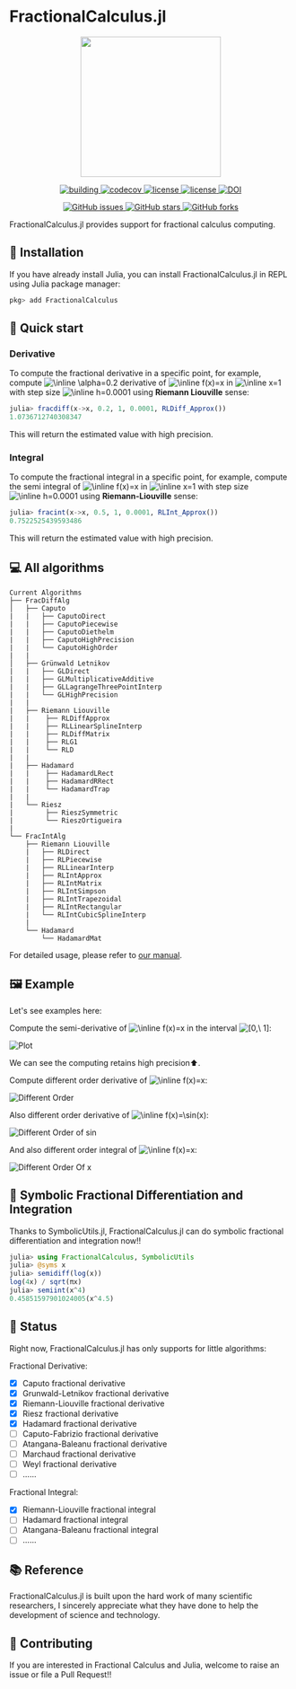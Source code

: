 # FractionalCalculus.jl

<p align="center">
<img width="250px" src="https://raw.githubusercontent.com/SciFracX/FractionalCalculus.jl/master/docs/src/assets/logo.svg"/>
</p>


<p align="center">
  <a href="https://github.com/SciFracX/FractionalCalculus.jl/actions?query=workflow%3ACI">
    <img alt="building" src="https://github.com/SciFracX/FractionalCalculus.jl/workflows/CI/badge.svg">
  </a>
  <a href="https://codecov.io/gh/SciFracX/FractionalCalculus.jl">
    <img alt="codecov" src="https://codecov.io/gh/SciFracX/FractionalCalculus.jl/branch/master/graph/badge.svg">
  </a>
  <a href="https://scifracx.github.io/FractionalCalculus.jl/dev/">
    <img src="https://img.shields.io/badge/docs-dev-blue.svg" alt="license">
  </a>
  <a href="https://github.com/SciFracX/FractionalCalculus.jl/blob/master/LICENSE">
    <img src="https://img.shields.io/github/license/SciFracX/FractionalCalculus.jl?style=flat-square" alt="license">
  </a>
    <a href="https://zenodo.org/badge/latestdoi/420992306">
  	<img src="https://zenodo.org/badge/420992306.svg" alt="DOI">
  </a>
</p>

<p align="center">
  <a href="https://github.com/SciFracX/FractionalCalculus.jl/issues">
    <img alt="GitHub issues" src="https://img.shields.io/github/issues/SciFracX/FractionalCalculus.jl?style=flat-square">
  </a>
  <a href="#">
    <img alt="GitHub stars" src="https://img.shields.io/github/stars/SciFracX/FractionalCalculus.jl?style=flat-square">
  </a>
  <a href="https://github.com/SciFracX/FractionalCalculus.jl/network">
    <img alt="GitHub forks" src="https://img.shields.io/github/forks/SciFracX/FractionalCalculus.jl?style=flat-square">
  </a>
</p>

FractionalCalculus.jl provides support for fractional calculus computing.

## 🎇 Installation

If you have already install Julia, you can install FractionalCalculus.jl in REPL using Julia package manager:

```julia
pkg> add FractionalCalculus
```

## 🦸 Quick start

### Derivative

To compute the fractional derivative in a specific point, for example, compute <img src="https://latex.codecogs.com/svg.image?\inline&space;\alpha=0.2" title="\inline \alpha=0.2" /> derivative of <img src="https://latex.codecogs.com/svg.image?\inline&space;f(x)=x" title="\inline f(x)=x" /> in <img src="https://latex.codecogs.com/svg.image?\inline&space;x=1" title="\inline x=1" /> with step size <img src="https://latex.codecogs.com/svg.image?\inline&space;h=0.0001" title="\inline h=0.0001" /> using **Riemann Liouville** sense:

```julia
julia> fracdiff(x->x, 0.2, 1, 0.0001, RLDiff_Approx())
1.0736712740308347
```

This will return the estimated value with high precision.

### Integral

To compute the fractional integral in a specific point, for example, compute the semi integral of <img src="https://latex.codecogs.com/svg.image?\inline&space;f(x)=x" title="\inline f(x)=x" /> in <img src="https://latex.codecogs.com/svg.image?\inline&space;x=1" title="\inline x=1" />  with step size <img src="https://latex.codecogs.com/svg.image?\inline&space;h=0.0001" title="\inline h=0.0001" /> using **Riemann-Liouville** sense:

```julia
julia> fracint(x->x, 0.5, 1, 0.0001, RLInt_Approx())
0.7522525439593486
```

This will return the estimated value with high precision.

## 💻 All algorithms

```
Current Algorithms
├── FracDiffAlg
│   ├── Caputo
|   |   ├── CaputoDirect
|   |   ├── CaputoPiecewise
|   |   ├── CaputoDiethelm
|   |   ├── CaputoHighPrecision
|   |   └── CaputoHighOrder
|   |
│   ├── Grünwald Letnikov
|   |   ├── GLDirect
|   |   ├── GLMultiplicativeAdditive
|   |   ├── GLLagrangeThreePointInterp
|   |   └── GLHighPrecision
|   |
|   ├── Riemann Liouville
|   |    ├── RLDiffApprox
|   |    ├── RLLinearSplineInterp
|   |    ├── RLDiffMatrix
|   |    ├── RLG1
|   |    └── RLD
|   | 
|   ├── Hadamard
|   |    ├── HadamardLRect
|   |    ├── HadamardRRect
|   |    └── HadamardTrap
|   |
|   └── Riesz
|        ├── RieszSymmetric
|        └── RieszOrtigueira
|
└── FracIntAlg
    ├── Riemann Liouville
    |   ├── RLDirect
    |   ├── RLPiecewise
    |   ├── RLLinearInterp
    |   ├── RLIntApprox
    |   ├── RLIntMatrix
    |   ├── RLIntSimpson
    |   ├── RLIntTrapezoidal
    |   ├── RLIntRectangular
    |   └── RLIntCubicSplineInterp
    |
    └── Hadamard
        └── HadamardMat
```

For detailed usage, please refer to [our manual](https://scifracx.org/FractionalCalculus.jl/dev/Derivative/derivativeapi/).

## 🖼️ Example

Let's see examples here:

Compute the semi-derivative of <img src="https://latex.codecogs.com/svg.image?\inline&space;f(x)=x" title="\inline f(x)=x" /> in the interval <img src="https://latex.codecogs.com/svg.image?[0,\&space;1]" title="[0,\ 1]" />:

![Plot](/docs/src/assets/semiderivativeplot.png)

We can see the computing retains high precision⬆️.

Compute different order derivative of <img src="https://latex.codecogs.com/svg.image?\inline&space;f(x)=x" title="\inline f(x)=x" />:

![Different Order](/docs/src/assets/different_order_x_derivative.png)

Also different order derivative of <img src="https://latex.codecogs.com/svg.image?\inline&space;f(x)=\sin(x)" title="\inline f(x)=\sin(x)" />:

![Different Order of sin](/docs/src/assets/different_order_sin_derivative.png)

And also different order integral of <img src="https://latex.codecogs.com/svg.image?\inline&space;f(x)=x" title="\inline f(x)=x" />:

![Different Order Of x](/docs/src/assets/different_order_x_integral.png)

<!---

Or arbitrary order derivative? A piece of cake!!😉

![Arbitrary](/docs/src/assets/arbitrary_order_derivative.png)

-->

## 🧙 Symbolic Fractional Differentiation and Integration

Thanks to SymbolicUtils.jl, FractionalCalculus.jl can do symbolic fractional differentiation and integration now!!

```julia
julia> using FractionalCalculus, SymbolicUtils
julia> @syms x
julia> semidiff(log(x))
log(4x) / sqrt(πx)
julia> semiint(x^4)
0.45851597901024005(x^4.5)
```

## 📢 Status

Right now, FractionalCalculus.jl has only supports for little algorithms:

Fractional Derivative:

- [x] Caputo fractional derivative
- [x] Grunwald-Letnikov fractional derivative
- [x] Riemann-Liouville fractional derivative 
- [x] Riesz fractional derivative
- [x] Hadamard  fractional derivative
- [ ] Caputo-Fabrizio fractional derivative
- [ ] Atangana-Baleanu fractional derivative
- [ ] Marchaud fractional derivative
- [ ] Weyl fractional derivative
- [ ] ......

Fractional Integral:
- [x] Riemann-Liouville fractional integral
- [ ] Hadamard fractional integral
- [ ] Atangana-Baleanu fractional integral
- [ ] ......

## 📚 Reference

FractionalCalculus.jl is built upon the hard work of many scientific researchers, I sincerely appreciate what they have done to help the development of science and technology.

## 🥂 Contributing

If you are interested in Fractional Calculus and Julia, welcome to raise an issue or file a Pull Request!!

